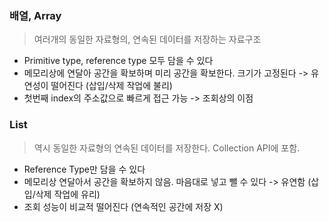 ### 배열, Array

> 여러개의 동일한 자료형의, 연속된 데이터를 저장하는 자료구조

- Primitive type, reference type 모두 담을 수 있다
- 메모리상에 연달아 공간을 확보하며 미리 공간을 확보한다. 크기가 고정된다 -> 유연성이 떨어진다 (삽입/삭제 작업에 불리)
- 첫번째 index의 주소값으로 빠르게 접근 가능 -> 조회상의 이점

### List

> 역시 동일한 자료형의 연속된 데이터를 저장한다. Collection API에 포함.

- Reference Type만 담을 수 있다
- 메모리상 연달아서 공간을 확보하지 않음. 마음대로 넣고 뺄 수 있다 -> 유연함 (삽입/삭제 작업에 유리)
- 조회 성능이 비교적 떨어진다 (연속적인 공간에 저장 X)
